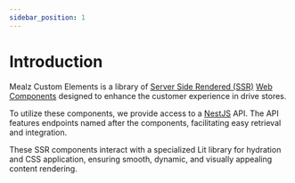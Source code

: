 ```yaml
---
sidebar_position: 1
---
```


# Introduction

Mealz Custom Elements is a library
of [Server Side Rendered (SSR)]((https://www.heavy.ai/technical-glossary/server-side-rendering)) [Web Components](https://developer.mozilla.org/en-US/docs/Web/API/Web_components)
designed to enhance the customer experience in drive stores.

To utilize these components, we provide access to a [NestJS]((https://docs.nestjs.com/techniques/mvc)) API. The API
features endpoints named after the components, facilitating easy retrieval and integration.

These SSR components interact with a specialized Lit library for hydration and CSS application, ensuring smooth,
dynamic, and visually appealing content rendering.

